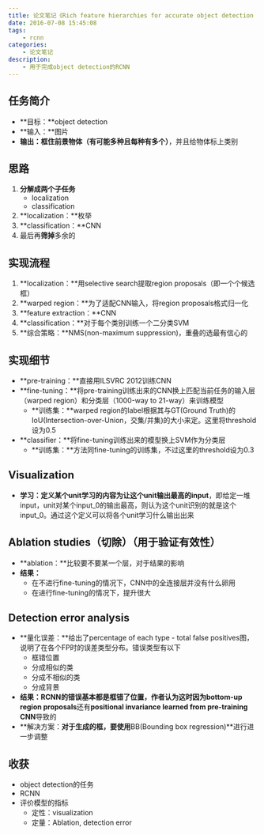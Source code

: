 ```yaml
---
title: 论文笔记《Rich feature hierarchies for accurate object detection and semantic segmentation》
date: 2016-07-08 15:45:08
tags:
	- rcnn
categories:
	- 论文笔记
description:
	- 用于完成object detection的RCNN
---
```


## 任务简介
- **目标：**object detection
- **输入：**图片
- **输出：**框住前景物体**（有可能多种且每种有多个）**，并且给物体标上类别

## 思路
1. **分解成两个子任务**
	* localization 
	* classification
2. **localization：**枚举
3. **classification：**CNN
4. 最后再**筛掉**多余的

## 实现流程
1. **localization：**用selective search提取region proposals（即一个个候选框）
2. **warped region：**为了适配CNN输入，将region proposals格式归一化
3. **feature extraction：**CNN
4. **classification：**对于每个类别训练一个二分类SVM
5. **综合策略：**NMS(non-maximum suppression)，重叠的选最有信心的

## 实现细节
- **pre-training：**直接用ILSVRC 2012训练CNN
- **fine-tuning：**将pre-training训练出来的CNN换上匹配当前任务的输入层（warped region）和分类层（1000-way to 21-way）来训练模型
	* **训练集：**warped region的label根据其与GT(Ground Truth)的IoU(Intersection-over-Union，交集/并集)的大小来定。这里将threshold设为0.5
- **classifier：**将fine-tuning训练出来的模型换上SVM作为分类层
	* **训练集：**方法同fine-tuning的训练集，不过这里的threshold设为0.3

## Visualization
- **学习：**定义某个unit学习的内容为**让这个unit输出最高的input**，即给定一堆input，unit对某个input\_0的输出最高，则认为这个unit识别的就是这个input\_0。通过这个定义可以将各个unit学习什么输出出来

## Ablation studies（切除）（用于验证有效性）
- **ablation：**比较要不要某一个层，对于结果的影响
- **结果：**
	* 在不进行fine-tuning的情况下，CNN中的全连接层并没有什么卵用
	* 在进行fine-tuning的情况下，提升很大

## Detection error analysis
- **量化误差：**给出了percentage of each type - total false positives图，说明了在各个FP时的误差类型分布。错误类型有以下
	* 框错位置
	* 分成相似的类
	* 分成不相似的类
	* 分成背景
- **结果：**RCNN的错误基本都是框错了位置，作者认为这时因为**bottom-up region proposals**还有**positional invariance learned from pre-training CNN**导致的
- **解决方案：**对于生成的框，要使用**BB(Bounding box regression)**进行进一步调整

## 收获
- object detection的任务
- RCNN
- 评价模型的指标
	* 定性：visualization
	* 定量：Ablation, detection error
	